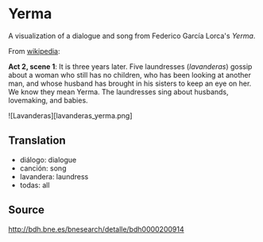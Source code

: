 # Yerma

A visualization of a dialogue and song from Federico García Lorca's *Yerma*.

From [wikipedia](https://en.wikipedia.org/wiki/Yerma):

>
**Act 2, scene 1**:
It is three years later. Five laundresses (*lavanderas*) gossip about a woman who still has no children, who has been looking at another man, and whose husband has brought in his sisters to keep an eye on her. We know they mean Yerma. The laundresses sing about husbands, lovemaking, and babies. 

![Lavanderas][lavanderas_yerma.png]

## Translation

- diálogo: dialogue
- canción: song
- lavandera: laundress
- todas: all

## Source

http://bdh.bne.es/bnesearch/detalle/bdh0000200914